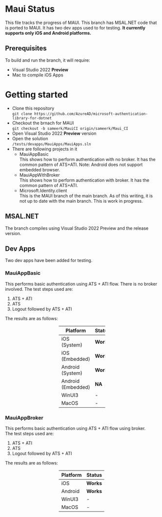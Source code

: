 # Maui Status
This file tracks the progress of MAUI. This branch has MSAL.NET code that is ported to MAUI. It has two dev apps used to for testing. **It currently supports only iOS and Android platforms.**

## Prerequisites
To build and run the branch, it will require:
- Visual Studio 2022 **Preview**
- Mac to compile iOS Apps

# Getting started
- Clone this repository  
`git clone https://github.com/AzureAD/microsoft-authentication-library-for-dotnet`  
- Checkout the brnach for MAUI  
`git checkout -b sameerk/MauiCI origin/sameerk/Maui_CI`  
- Open Visual Studio 2022 **Preview** version
- Open the solution  
`/tests/devapps/MauiApps/MauiApps.sln`
- There are following projects in it
    - MauiAppBasic  
    This shows how to perform authentication with no broker. It has the common pattern of ATS+ATI. Note: Android does not support embedded browser.
    - MauiAppWithBroker  
    This shows how to perform authentication with broker. It has the common pattern of ATS+ATI.
    - Microsoft.Identity.client  
    This is the MAUI branch of the main branch. As of this writing, it is not up to date with the main branch. This is work in progress.

## MSAL.NET
The branch compiles using Visual Studio 2022 Preview and the release version.

## Dev Apps
Two dev apps have been added for testing.

### MauiAppBasic
This performs basic authentication using ATS + ATI flow. There is no broker involved. 
The test steps used are:
1. ATS + ATI
2. ATS
3. Logout followed by ATS + ATI


The results are as follows:

<div style="margin-left: auto;
            margin-right: auto;
            width: 30%">

| Platform | Status |
| ----------- | ----------- |
| iOS (System) | **Works** |
| iOS (Embedded) | **Works** |
| Android (System) | **Works** |
| Android (Embedded) | **NA** |
| WinUI3 | - |
| MacOS | - |
</div>

### MauiAppBroker
This performs basic authentication using ATS + ATI flow using broker.  
The test steps used are:
1. ATS + ATI
2. ATS
3. Logout followed by ATS + ATI


The results are as follows:

<div style="margin-left: auto;
            margin-right: auto;
            width: 30%">

| Platform | Status |
| ----------- | ----------- |
| iOS | **Works** |
| Android | **Works** |
| WinUI3 | - |
| MacOS | - |
</div>
